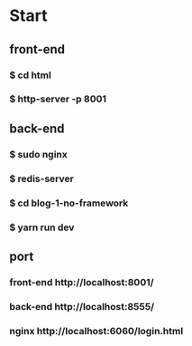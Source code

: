 # Start

## front-end
### $ cd html
### $ http-server -p 8001

## back-end
### $ sudo nginx
### $ redis-server
### $ cd blog-1-no-framework
### $ yarn run dev

## port 
### front-end http://localhost:8001/
### back-end http://localhost:8555/
### nginx http://localhost:6060/login.html